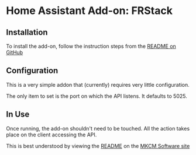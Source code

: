 # Home Assistant Add-on: FRStack

## Installation

To install the add-on, follow the instruction steps from the [README on GitHub][README]

[README]: https://github.com/garethhowell/M5KVK-Ham-Radio-Addons/blob/main/frstack/README.md

## Configuration

This is a very simple addon that (currently) requires very little configuration.

The only item to set is the port on which the API listens.
It defaults to 5025.

## In Use

Once running, the add-on shouldn't need to be touched.
All the action takes place on the client accessing the API.

This is best understood by viewing the [README][API] on the [MKCM Software site][MKCM]

[API]: https://www.mkcmsoftware.com/download/FRStackWebApiReadme.html
[MKCM]: https://www.mkcmsoftware.com
